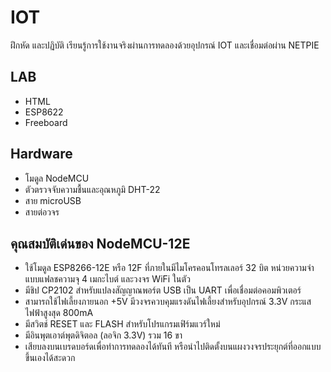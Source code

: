 # IOT

ฝึกหัด และปฏิบัติ เรียนรู้การใช้งานจริงผ่านการทดลองด้วยอุปกรณ์ IOT และเชื่อมต่อผ่าน NETPIE

## LAB
 - HTML
 - ESP8622
 - Freeboard

## Hardware
 - โมดูล NodeMCU
 - ตัวตรวจจับความชื้นและอุณหภูมิ DHT-22
 - สาย microUSB
 - สายต่อวจร

## คุณสมบัติเด่นของ NodeMCU-12E 
 - ใช้โมดูล ESP8266-12E หรือ 12F ที่ภายในมีไมโครคอนโทรลเลอร์ 32 บิต หน่วยความจำแบบแฟลชความจุ 4 เมกะไบต์ และวงจร WiFi ในตัว
 - มีชิป CP2102 สำหรับแปลงสัญญาณพอร์ต USB เป็น UART เพื่อเชื่อมต่อคอมพิวเตอร์
 - สามารถใช้ไฟเลี้ยงภายนอก +5V มีวงจรควบคุมแรงดันไฟเลี้ยงสำหรับอุปกรณ์ 3.3V กระแสไฟฟ้าสูงสุด 800mA
 - มีสวิตช์ RESET และ FLASH สำหรับโปรแกรมเฟิร์มแวร์ใหม่
 - มีอินพุตเอาต์พุตดิจิตอล (ลอจิก 3.3V) รวม 16 ขา
 - เสียบลงบนเบรดบอร์ดเพื่อทำการทดลองได้ทันที หรือนำไปติดตั้งบนแผงวงจรประยุกต์ที่ออกแบบขึ้นเองได้สะดวก